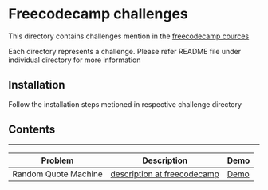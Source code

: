 # Freecodecamp challenges

This directory contains challenges mention in the [freecodecamp cources](https://www.freecodecamp.org/learn/)

Each directory represents a challenge. Please refer README file under individual directory for more information

## Installation

Follow the installation steps metioned in respective challenge directory

## Contents

---

| Problem              | Description                                                                                                                                                             | Demo                                                                                |
| -------------------- | ----------------------------------------------------------------------------------------------------------------------------------------------------------------------- | ----------------------------------------------------------------------------------- |
| Random Quote Machine | [description at freecodecamp](https://www.freecodecamp.org/learn/front-end-development-libraries/front-end-development-libraries-projects/build-a-random-quote-machine) | [Demo](https://vaibhavmande.com/freecodecamp-problems/builds/random-quote-machine/) |
